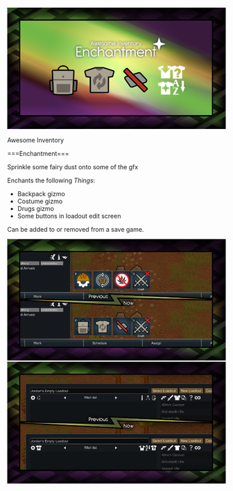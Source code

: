 ![Preview Image](About/Preview.png?raw=true "Preview")

Awesome Inventory

===Enchantment===

Sprinkle some fairy dust onto some of the gfx

Enchants the following *Things*:
* Backpack gizmo
* Costume gizmo
* Drugs gizmo
* Some buttons in loadout edit screen


Can be added to or removed from a save game.

![Item Image](About/Preview_Set1.png?raw=true "Preview_Set1")
![Item Image](About/Preview_Set2.png?raw=true "Preview_Set2")
